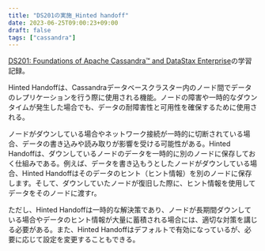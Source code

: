 ```yaml
---
title: "DS201の実施_Hinted handoff"
date: 2023-06-25T09:00:23+09:00
draft: false
tags: ["cassandra"] 
---
```

<!--more-->
[DS201: Foundations of Apache Cassandra™ and DataStax Enterprise](https://www.datastax.com/jp/resources/datasheet/ds201-datastax-enterprise-foundations-apache-cassandratm)の学習記録。

Hinted Handoffは、Cassandraデータベースクラスター内のノード間でデータのレプリケーションを行う際に使用される機能。ノードの障害や一時的なダウンタイムが発生した場合でも、データの耐障害性と可用性を確保するために使用される。

ノードがダウンしている場合やネットワーク接続が一時的に切断されている場合、データの書き込みや読み取りが影響を受ける可能性がある。Hinted Handoffは、ダウンしているノードのデータを一時的に別のノードに保存しておく仕組みである。例えば、データを書き込もうとしたノードがダウンしている場合、Hinted Handoffはそのデータのヒント（ヒント情報）を別のノードに保存します。そして、ダウンしていたノードが復旧した際に、ヒント情報を使用してデータをそのノードに渡すr。

ただし、Hinted Handoffは一時的な解決策であり、ノードが長期間ダウンしている場合やデータのヒント情報が大量に蓄積される場合には、適切な対策を講じる必要がある。また、Hinted Handoffはデフォルトで有効になっているが、必要に応じて設定を変更することもできる。
